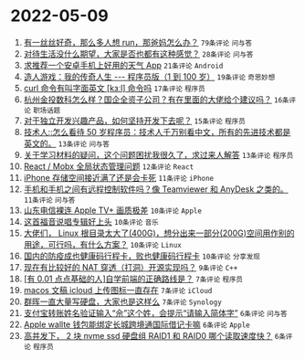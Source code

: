 # 2022-05-09

1. [有一丝丝好奇，那么多人想 run，那爸妈怎么办？](https://www.v2ex.com/t/851678) `79条评论` `问与答`
1. [对待生活没什么期望，大家是否也都有这种感觉？](https://www.v2ex.com/t/851659) `28条评论` `问与答`
1. [求推荐一个安卓手机上好用的天气 App](https://www.v2ex.com/t/851682) `21条评论` `Android`
1. [造人游戏：我的传奇人生 --- 程序员版（1 到 100 岁）](https://www.v2ex.com/t/851681) `19条评论` `奇思妙想`
1. [curl 命令有叫字面英文 [kɜːl] 命令吗](https://www.v2ex.com/t/851663) `17条评论` `程序员`
1. [杭州金投数科怎么样？国企全资子公司？有在里面的大佬给个建议吗？](https://www.v2ex.com/t/851638) `16条评论` `职场话题`
1. [对于独立开发兴趣产品，如何坚持开发下去呢？](https://www.v2ex.com/t/851656) `15条评论` `程序员`
1. [技术人::怎么看待 50 岁程序员：技术人千万别看中文，所有的先进技术都是英文的。](https://www.v2ex.com/t/851706) `13条评论` `问与答`
1. [关于学习材料的疑问，这个问题困扰我很久了，求过来人解答](https://www.v2ex.com/t/851637) `13条评论` `程序员`
1. [React / Mobx 全局状态管理问题](https://www.v2ex.com/t/851701) `12条评论` `React`
1. [iPhone 存储空间接近满了还是会卡死](https://www.v2ex.com/t/851665) `11条评论` `iPhone`
1. [手机和手机之间有远程控制软件吗？像 Teamviewer 和 AnyDesk 之类的。](https://www.v2ex.com/t/851654) `11条评论` `问与答`
1. [山东电信裸连 Apple TV+ 画质极差](https://www.v2ex.com/t/851683) `10条评论` `Apple`
1. [这首福音说唱专辑好上头](https://www.v2ex.com/t/851675) `10条评论` `音乐`
1. [大佬们， Linux 根目录太大了(400G)，想分出来一部分(200G)空间用作别的用途，可行吗，有什么方案？](https://www.v2ex.com/t/851671) `10条评论` `Linux`
1. [国内的防疫成也健康码行程卡，败也健康码行程卡](https://www.v2ex.com/t/851644) `10条评论` `分享发现`
1. [现在有比较好的 NAT 穿透（打洞）开源实现吗？](https://www.v2ex.com/t/851676) `9条评论` `C++`
1. [[有 0.01 点点基础的人]自学前端的正确路线是？](https://www.v2ex.com/t/851703) `7条评论` `程序员`
1. [macos 文稿 icloud 上传图标一直存在](https://www.v2ex.com/t/851673) `7条评论` `iCloud`
1. [群晖一直大量写硬盘，大家也是这样么](https://www.v2ex.com/t/851668) `7条评论` `Synology`
1. [支付宝转账姓名验证输入“佘”这个姓，会提示“请输入简体字”](https://www.v2ex.com/t/851694) `6条评论` `问与答`
1. [Apple wallte 钱包能绑定长城跨境通国际借记卡嘛](https://www.v2ex.com/t/851646) `6条评论` `Apple`
1. [高并发下， 2 块 nvme ssd 硬盘组 RAID1 和 RAID0 哪个读取速度快？](https://www.v2ex.com/t/851641) `6条评论` `程序员`
